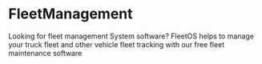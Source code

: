 # FleetManagement
Looking for fleet management System software? FleetOS helps to manage your truck fleet and other vehicle fleet tracking with our free fleet maintenance software 
